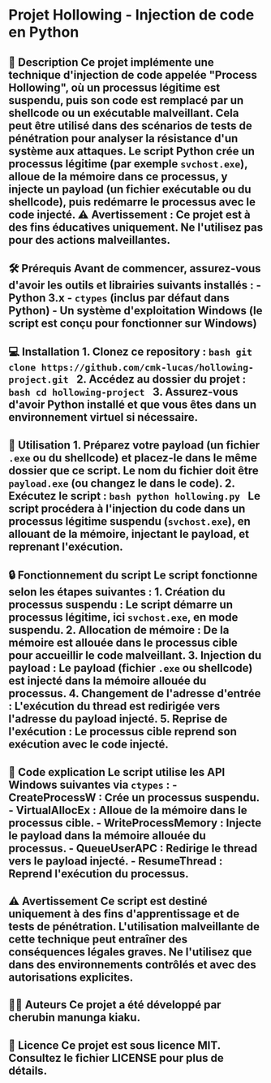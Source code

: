 # Projet Hollowing - Injection de code en Python

## 🚨 Description Ce projet implémente une technique d'injection de code appelée "Process Hollowing", où un processus légitime est suspendu, puis son code est remplacé par un shellcode ou un exécutable malveillant. Cela peut être utilisé dans des scénarios de tests de pénétration pour analyser la résistance d'un système aux attaques. Le script Python crée un processus légitime (par exemple `svchost.exe`), alloue de la mémoire dans ce processus, y injecte un payload (un fichier exécutable ou du shellcode), puis redémarre le processus avec le code injecté. ⚠️ **Avertissement :** Ce projet est à des fins éducatives uniquement. Ne l'utilisez pas pour des actions malveillantes.

## 🛠️ Prérequis Avant de commencer, assurez-vous d'avoir les outils et librairies suivants installés : - Python 3.x - `ctypes` (inclus par défaut dans Python) - Un système d'exploitation Windows (le script est conçu pour fonctionner sur Windows)

## 💻 Installation 1. Clonez ce repository : ```bash git clone https://github.com/cmk-lucas/hollowing-project.git ``` 2. Accédez au dossier du projet : ```bash cd hollowing-project ``` 3. Assurez-vous d'avoir Python installé et que vous êtes dans un environnement virtuel si nécessaire.

## 🚀 Utilisation 1. **Préparez votre payload** (un fichier `.exe` ou du shellcode) et placez-le dans le même dossier que ce script. Le nom du fichier doit être `payload.exe` (ou changez le dans le code). 2. **Exécutez le script** : ```bash python hollowing.py ``` Le script procédera à l'injection du code dans un processus légitime suspendu (`svchost.exe`), en allouant de la mémoire, injectant le payload, et reprenant l'exécution.

## 🔒 Fonctionnement du script Le script fonctionne selon les étapes suivantes : 1. **Création du processus suspendu** : Le script démarre un processus légitime, ici `svchost.exe`, en mode suspendu. 2. **Allocation de mémoire** : De la mémoire est allouée dans le processus cible pour accueillir le code malveillant. 3. **Injection du payload** : Le payload (fichier `.exe` ou shellcode) est injecté dans la mémoire allouée du processus. 4. **Changement de l'adresse d'entrée** : L'exécution du thread est redirigée vers l'adresse du payload injecté. 5. **Reprise de l'exécution** : Le processus cible reprend son exécution avec le code injecté.

## 🧠 Code explication Le script utilise les API Windows suivantes via `ctypes` : - **CreateProcessW** : Crée un processus suspendu. - **VirtualAllocEx** : Alloue de la mémoire dans le processus cible. - **WriteProcessMemory** : Injecte le payload dans la mémoire allouée du processus. - **QueueUserAPC** : Redirige le thread vers le payload injecté. - **ResumeThread** : Reprend l'exécution du processus.

## ⚠️ Avertissement Ce script est destiné uniquement à des fins d'apprentissage et de tests de pénétration. L'utilisation malveillante de cette technique peut entraîner des conséquences légales graves. Ne l'utilisez que dans des environnements contrôlés et avec des autorisations explicites.

## 👨‍💻 Auteurs Ce projet a été développé par **cherubin manunga kiaku**.

## 📝 Licence Ce projet est sous licence MIT. Consultez le fichier LICENSE pour plus de détails.

